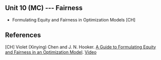 ## Unit 10 (MC) --- Fairness

- Formulating Equity and Fairness in Optimization Models [CH]

## References

[CH] Violet (Xinying) Chen and J. N. Hooker. [A Guide to Formulating Equity and
  Fairness in an Optimization
  Model](http://public.tepper.cmu.edu/jnh/equityGuideAOR.pdf).
  [Video](https://cp2021.lirmm.fr/submissions/2001)
